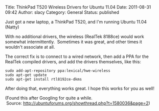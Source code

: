 Title: ThinkPad T520 Wireless Drivers for Ubuntu 11.04
Date: 2011-08-31 09:42
Author: slacy
Category: General
Status: published

Just got a new laptop, a ThinkPad T520, and I'm running Ubuntu 11.04
(Natty)

With no additional drivers, the wireless (RealTek 8188ce) would work
somewhat intermittently.  Sometimes it was great, and other times it
wouldn't associate at all.

The correct fix is to connect to a wired network, then add a PPA for the
RealTek compiled drivers, and add the drivers themselves, like this:

``` {dir="ltr"}
sudo add-apt-repository ppa:lexical/hwe-wireless
sudo apt-get update
sudo apt-get install rtl8192ce-dkms
```

After doing that, everything works great. I hope this works for you as
well!

(Found this after Googling for quite a while.
 Source: <http://ubuntuforums.org/showthread.php?t=1580036&page=2>)

